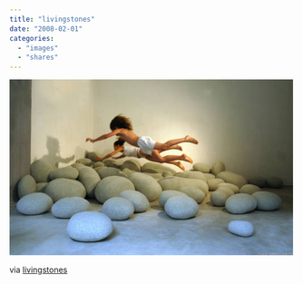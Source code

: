 ```yaml
---
title: "livingstones"
date: "2008-02-01"
categories: 
  - "images"
  - "shares"
---
```


![](images/4wnP83SaF4wbbhhrLCKDLCnI_1280.jpg)

via [livingstones](http://www.livingstones.fr/index.php?page=home&lang=en)
